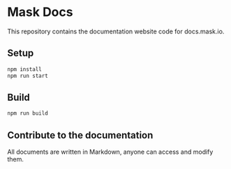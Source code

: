 # Mask Docs

This repository contains the documentation website code for docs.mask.io.

## Setup

```bash
npm install
npm run start
```

## Build

```bash
npm run build
```

## Contribute to the documentation

All documents are written in Markdown, anyone can access and modify them.